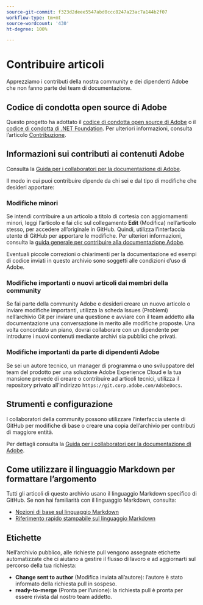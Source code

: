 ```yaml
---
source-git-commit: f323d2deee5547abd0ccc8247a23ac7a144b2f07
workflow-type: tm+mt
source-wordcount: '430'
ht-degree: 100%

---
```

# Contribuire articoli

Apprezziamo i contributi della nostra community e dei dipendenti Adobe che non fanno parte dei team di documentazione.

## Codice di condotta open source di Adobe

Questo progetto ha adottato il [codice di condotta open source di Adobe](code-of-conduct.md) o il [codice di condotta di .NET Foundation](https://dotnetfoundation.org/code-of-conduct). Per ulteriori informazioni, consulta l’articolo [Contribuzione](contributing.md).

## Informazioni sui contributi ai contenuti Adobe

Consulta la [Guida per i collaboratori per la documentazione di Adobe](https://docs.adobe.com/content/help/it/contributor/contributor-guide/introduction.html).

Il modo in cui puoi contribuire dipende da chi sei e dal tipo di modifiche che desideri apportare:

### Modifiche minori

Se intendi contribuire a un articolo a titolo di cortesia con aggiornamenti minori, leggi l’articolo e fai clic sul collegamento **Edit** (Modifica) nell’articolo stesso, per accedere all’originale in GitHub. Quindi, utilizza l’interfaccia utente di GitHub per apportare le modifiche. Per ulteriori informazioni, consulta la [guida generale per contribuire alla documentazione Adobe](https://docs.adobe.com/content/help/en/contributor/contributor-guide/introduction.html).

Eventuali piccole correzioni o chiarimenti per la documentazione ed esempi di codice inviati in questo archivio sono soggetti alle condizioni d’uso di Adobe.

### Modifiche importanti o nuovi articoli dai membri della community

Se fai parte della community Adobe e desideri creare un nuovo articolo o inviare modifiche importanti, utilizza la scheda Issues (Problemi) nell’archivio Git per inviare una questione e avviare con il team addetto alla documentazione una conversazione in merito alle modifiche proposte. Una volta concordato un piano, dovrai collaborare con un dipendente per introdurre i nuovi contenuti mediante archivi sia pubblici che privati.

<!--
If you submit a pull request with significant changes to documentation and code examples, you'll see a message in the pull request asking you to submit an online contribution license agreement (CLA). We need you to complete the online form before we can review your pull request.
-->

### Modifiche importanti da parte di dipendenti Adobe

Se sei un autore tecnico, un manager di programma o uno sviluppatore del team del prodotto per una soluzione Adobe Experience Cloud e la tua mansione prevede di creare o contribuire ad articoli tecnici, utilizza il repository privato all’indirizzo `https://git.corp.adobe.com/AdobeDocs`.

<!--Employees from other parts of the Adobe world should use the public repo for minor updates.-->

## Strumenti e configurazione

I collaboratori della community possono utilizzare l’interfaccia utente di GitHub per modifiche di base o creare una copia dell’archivio per contributi di maggiore entità.

Per dettagli consulta la [Guida per i collaboratori per la documentazione di Adobe](https://docs.adobe.com/content/help/en/contributor/contributor-guide/introduction.html).

## Come utilizzare il linguaggio Markdown per formattare l’argomento

Tutti gli articoli di questo archivio usano il linguaggio Markdown specifico di GitHub. Se non hai familiarità con il linguaggio Markdown, consulta:

* [Nozioni di base sul linguaggio Markdown](https://help.github.com/articles/getting-started-with-writing-and-formatting-on-github/)
* [Riferimento rapido stampabile sul linguaggio Markdown](https://guides.github.com/pdfs/markdown-cheatsheet-online.pdf)

## Etichette

Nell’archivio pubblico, alle richieste pull vengono assegnate etichette automatizzate che ci aiutano a gestire il flusso di lavoro e ad aggiornarti sul percorso della tua richiesta:

* **Change sent to author** (Modifica inviata all’autore): l’autore è stato informato della richiesta pull in sospeso.
* **ready-to-merge** (Pronta per l’unione): la richiesta pull è pronta per essere rivista dal nostro team addetto.
